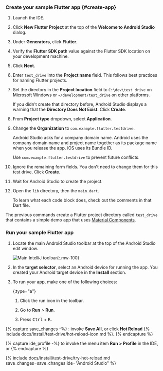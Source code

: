 <div class="tab-pane" id="androidstudio" role="tabpanel" aria-labelledby="androidstudio-tab" markdown="1">

### Create your sample Flutter app {#create-app}

1. Launch the IDE.

1. Click **New Flutter Project** at the top of the
   **Welcome to Android Studio** dialog.

1. Under **Generators**, click **Flutter**.

1. Verify the **Flutter SDK path** value against the Flutter SDK location
   on your development machine.

1. Click **Next**.

1. Enter `test_drive` into the **Project name** field.
   This follows best practices for naming Flutter projects.

1. Set the directory in the **Project location** field to
   `C:\dev\test_drive` on Microsoft Windows or
   `~/development/test_drive` on other platforms.

   If you didn't create that directory before, Android Studio displays
   a warning that the **Directory Does Not Exist**. Click **Create**.

1. From **Project type** dropdown, select **Application**.

1. Change the **Organization** to `com.example.flutter.testdrive`.

   Android Studio asks for a company domain name.
   Android uses the company domain name and project name together as its
   package name when you release the app. iOS uses its Bundle ID.

   Use `com.example.flutter.testdrive` to prevent future conflicts.

1. Ignore the remaining form fields. You don't need to change them for
   this test drive. Click **Create**.

1. Wait for Android Studio to create the project.

1. Open the `lib` directory, then the `main.dart`.

   To learn what each code block does, check out the comments in that Dart file.

The previous commands create a Flutter project directory
called `test_drive` that contains a simple demo app that
uses [Material Components][].

### Run your sample Flutter app

1. Locate the main Android Studio toolbar at the top of the
   Android Studio edit window.

   ![Main IntelliJ toolbar][]{:.mw-100}

1. In the **target selector**, select an Android device for running the app.
   You created your Android target device in the **Install** section.

1. To run your app, make one of the following choices:

   {:type="a"}
   1. Click the run icon in the toolbar.

   1. Go to **Run** <span aria-label="and then">></span> **Run**.

   1. Press <kbd>Ctrl</kbd> + <kbd>R</kbd>.

{% capture save_changes -%}
  : invoke **Save All**, or click **Hot Reload**
  {% include docs/install/test-drive/hot-reload-icon.md %}.
{% endcapture %}

{% capture ide_profile -%}
  to invoke the menu item **Run > Profile** in the IDE, or
{% endcapture %}

{% include docs/install/test-drive/try-hot-reload.md save_changes=save_changes ide="Android Studio" %}

[Main IntelliJ toolbar]: /assets/images/docs/tools/android-studio/main-toolbar.png
[Material Components]: {{site.material}}/components

</div>
